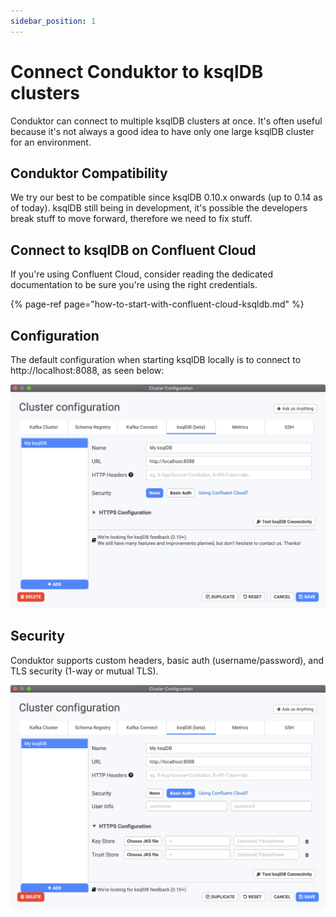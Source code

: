 ```yaml
---
sidebar_position: 1
---
```


# Connect Conduktor to ksqlDB clusters

Conduktor can connect to multiple ksqlDB clusters at once. It's often useful because it's not always a good idea to have only one large ksqlDB cluster for an environment.

## Conduktor Compatibility

We try our best to be compatible since ksqlDB 0.10.x onwards \(up to 0.14 as of today\). ksqlDB still being in development, it's possible the developers break stuff to move forward, therefore we need to fix stuff.

## Connect to ksqlDB on Confluent Cloud

If you're using Confluent Cloud, consider reading the dedicated documentation to be sure you're using the right credentials.

{% page-ref page="how-to-start-with-confluent-cloud-ksqldb.md" %}

## Configuration

The default configuration when starting ksqlDB locally is to connect to http://localhost:8088, as seen below:

![Default configuration for ksqlDB](../.gitbook/assets/screenshot-2021-02-02-at-22.01.40.png)

## Security

Conduktor supports custom headers, basic auth \(username/password\), and TLS security \(1-way or mutual TLS\).

![](../.gitbook/assets/screenshot-2021-02-02-at-22.05.32.png)
